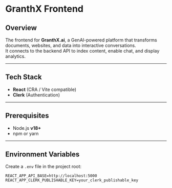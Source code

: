 # GranthX Frontend

## Overview
The frontend for **GranthX.ai**, a GenAI-powered platform that transforms documents, websites, and data into interactive conversations.  
It connects to the backend API to index content, enable chat, and display analytics.

---

## Tech Stack
- **React** (CRA / Vite compatible)  
- **Clerk** (Authentication)  

---

## Prerequisites
- Node.js **v18+**  
- npm or yarn  

---

## Environment Variables
Create a `.env` file in the project root:

```env
REACT_APP_API_BASE=http://localhost:5000
REACT_APP_CLERK_PUBLISHABLE_KEY=your_clerk_publishable_key
